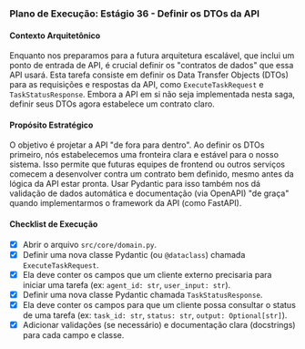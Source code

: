 ### Plano de Execução: Estágio 36 - Definir os DTOs da API

#### Contexto Arquitetônico

Enquanto nos preparamos para a futura arquitetura escalável, que inclui um ponto de entrada de API, é crucial definir os "contratos de dados" que essa API usará. Esta tarefa consiste em definir os Data Transfer Objects (DTOs) para as requisições e respostas da API, como `ExecuteTaskRequest` e `TaskStatusResponse`. Embora a API em si não seja implementada nesta saga, definir seus DTOs agora estabelece um contrato claro.

#### Propósito Estratégico

O objetivo é projetar a API "de fora para dentro". Ao definir os DTOs primeiro, nós estabelecemos uma fronteira clara e estável para o nosso sistema. Isso permite que futuras equipes de frontend ou outros serviços comecem a desenvolver contra um contrato bem definido, mesmo antes da lógica da API estar pronta. Usar Pydantic para isso também nos dá validação de dados automática e documentação (via OpenAPI) "de graça" quando implementarmos o framework da API (como FastAPI).

#### Checklist de Execução

- [x] Abrir o arquivo `src/core/domain.py`.
- [x] Definir uma nova classe Pydantic (ou `@dataclass`) chamada `ExecuteTaskRequest`.
- [x] Ela deve conter os campos que um cliente externo precisaria para iniciar uma tarefa (ex: `agent_id: str`, `user_input: str`).
- [x] Definir uma nova classe Pydantic chamada `TaskStatusResponse`.
- [x] Ela deve conter os campos para que um cliente possa consultar o status de uma tarefa (ex: `task_id: str`, `status: str`, `output: Optional[str]`).
- [x] Adicionar validações (se necessário) e documentação clara (docstrings) para cada campo e classe.
